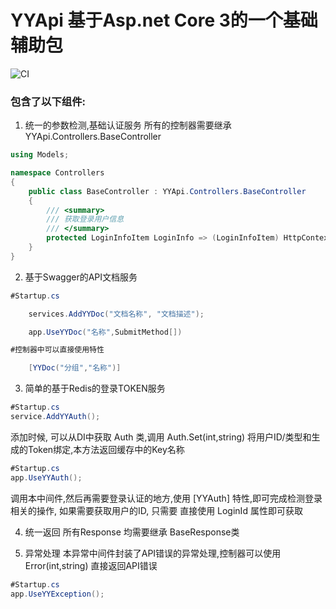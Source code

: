 # YYApi 基于Asp.net Core 3的一个基础辅助包

![CI](https://github.com/YY-Tech/YYApi/workflows/CI/badge.svg)

### 包含了以下组件:

1. 统一的参数检测,基础认证服务
所有的控制器需要继承 YYApi.Controllers.BaseController

```C#
using Models;

namespace Controllers
{
    public class BaseController : YYApi.Controllers.BaseController
    {
        /// <summary>
        /// 获取登录用户信息
        /// </summary>
        protected LoginInfoItem LoginInfo => (LoginInfoItem) HttpContext.Items["LoginInfo"];
    }
}
```

2. 基于Swagger的API文档服务

```C#
#Startup.cs

	services.AddYYDoc("文档名称", "文档描述");

	app.UseYYDoc("名称",SubmitMethod[])

#控制器中可以直接使用特性

	[YYDoc("分组","名称")]
```

3. 简单的基于Redis的登录TOKEN服务

```C#
#Startup.cs
service.AddYYAuth();
```
添加时候, 可以从DI中获取 Auth 类,调用 Auth.Set(int,string) 将用户ID/类型和生成的Token绑定,本方法返回缓存中的Key名称

```C#
#Startup.cs
app.UseYYAuth();
```
调用本中间件,然后再需要登录认证的地方,使用 [YYAuth] 特性,即可完成检测登录相关的操作,
如果需要获取用户的ID, 只需要 直接使用 LoginId 属性即可获取

4. 统一返回
所有Response 均需要继承 BaseResponse类


5. 异常处理
本异常中间件封装了API错误的异常处理,控制器可以使用 Error(int,string) 直接返回API错误

```C#
#Startup.cs
app.UseYYException();
```